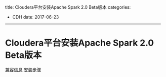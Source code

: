 title: Cloudera平台安装Apache Spark 2.0 Beta版本
categories: 
- CDH
date: 2017-06-23
---
# Cloudera平台安装Apache Spark 2.0 Beta版本
<a href="http://www.cloudera.com/documentation/betas/spark2/latest/topics/spark2.html">兼容信息</a>
<a href="https://www.cloudera.com/documentation/spark2/latest/topics/spark2_installing.html">安装步骤</a>
